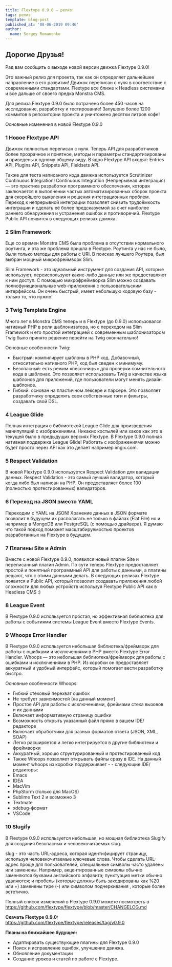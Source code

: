 ```yaml
---
title: Flextype 0.9.0 — релиз!
tags: релиз
template: blog-post
published_at: '08-06-2019 09:46'
author:
  name: Sergey Romanenko
---
```


## Дорогие Друзья!

Рад вам сообщить о выходе новой версии движка Flextype 0.9.0!


Это важный релиз для проекта, так как он определяет дальнейшее направление в его развитии! Движок переписан с нуля в соответствие с современными стандартами. Flextype все ближе к Headless системами и все дальше от своего предка Monstra CMS.


Для релиза Flextype 0.9.0 было потрачено более 450 часов на исследование, разработку и тестирование! Запушено более 1200 коммитов в репозитории проекта и уничтожено десятки литров кофе!


Основные изменения в новой Flextype 0.9.0

### 1 Новое Flextype API
Движок полностью переписан с нуля. Теперь API для разработчиков более прозрачное и понятное, методы и параметры стандартизированы и приведены к одному общему виду. В ядро Flextype API входят: Entries API, Plugins API, Snippets API, Fieldsets API.

Также для теста написаного кода движка используется Scrutinizer Continuous Integration!
Continuous Integration (Непрерывная интеграция) — это практика разработки программного обеспечения, которая заключается в выполнении частых автоматизированных сборок проекта для скорейшего выявления и решения интеграционных проблем. Переход к непрерывной интеграции позволяет снизить трудоёмкость интеграции и сделать её более предсказуемой за счет наиболее раннего обнаружения и устранения ошибок и противоречий.
Flextype Public API появится в следующих релизах движка.

### 2 Slim Framework
Еще со времен Monstra CMS была проблема в отсутствии нормального роутинга, и эта же проблема пришла в Flextype. Роутинга у нас не было, были только методы для работы с URI. В поисках лучшего Роутера, был выбран мощный микрофреймворк Slim.


Slim Framework - это идеальный инструмент для создания API, которые используют, переиспользуют какие-либо данные или же предоставляют к ним доступ. C помощью микрофреймворка Slim можно создавать полнофункциональные web-приложения с пользовательским интерфейсом. Он очень быстрый, имеет небольшую кодовую базу - только то, что нужно!

### 3 Twig Template Engine

Много лет в Monstra CMS теперь и в Flextype (до 0.9.0) использовался нативный PHP в роли шаблонизатора, но с переходом на Slim Framework и его простой интеграцией с современным шаблонизатором Twig было принято решение перейти на Twig окончательно!

Основные особенности Twig:
- Быстрый: компилирует шаблоны в PHP код. Добавочный, относительно нативного PHP, код был сведен к минимуму.
- Безопасный: есть режим «песочницы» для проверки сомнительного кода в шаблонах. Это позволяет использовать Twig в качестве языка шаблонов для приложений, где пользователи могут менять дизайн шаблонов.
- Гибкий: основан на пластичном лексере и парсере. Это позволяет разработчику определять свои собственные тэги и фильтры, создавать свой DSL.

### 4 League Glide
Полная интеграция с библиотекой League Glide для произведения манипуляций с изображениями. Никаких костылей или хаков как это в текущей было в предыдущих версиях Flextype. В Flextype 0.9.0 полная нативная поддержка League Glide! Работать с изображениями можно будет просто через API как это делает например imgix.com.

### 5 Respect Validation
В новой Flextype 0.9.0 используется Respect Validation для валидации данных. Respect Validation - это самый лучший валидатор, который когда либо был написан на PHP. Он предоставляет более 100 (полностью протестированных) валидаторов.

### 6 Переход на JSON вместо YAML
Переходим c YAML на JSON! Хранение данных в JSON формате позволит в будущем их располагать не только в файлах (Flat File) но и например в MongoDB или PostgreSQL (с помощью драйвера). Я думаю что такой подход поможет масштабируемостью проектов разработанных на Flextype в будущем.

### 7 Плагины Site и Admin
Вместе с новой Flextype 0.9.0, появился новый плагин Site и переписанный плагин Admin. По сути теперь Flextype предоставляет простой и понятный программный API для работы с данными, а плагины решают, что с этими данными делать. В следующих релизах Flextype появится и Public API, который позволит создавать приложения любой сложности для любых устройств используя Flextype Public API как в Headless CMS :)

### 8 League Event
В Flextype 0.9.0 используется простая, но эффективная библиотека для работы с событиями системы League Event вместо Flextype Events.

### 9 Whoops Error Handler
В Flextype 0.9.0 используется небольшая библиотека/фреймворк для работы с ошибками и исключениями в PHP вместо Flextype Error Handler.
Whoops — это небольшая библиотека/фреймворк для работы с ошибками и исключениями в PHP. Из коробки он предоставляет аккуратный и удобный интерфейс, который помогает вести разработку быстро.

Основные особенности Whoops:
- Гибкий стековый перехват ошибок
- Не требует зависимостей (на данный момент)
- Простое API для работы с исключениями, фреймами стека вызовов и их данными
- Включает информативную страницу ошибки
- Возможность открыть указанный файл прямо в вашем IDE/редакторе
- Включает обработчики для разных форматов ответа (JSON, XML, SOAP)
- Легко расширяется и легко интегрируется в другие библиотеки и фреймворки
- Аккуратный, хорошо структурированный и протестированный код
- Также Whoops позволяет открывать файлы сразу в IDE. На данный момент whoops из коробки поддерживает - - следующие IDE/редакторы:
- Emacs
- IDEA
- MacVim
- PhpStorm (только для MacOS)
- Sublime Text 2 и возможно 3
- Textmate
- xdebug-формат
- VSCode

### 10 Slugify
В Flextype 0.9.0 используется небольшая, но мощная библиотека Slugify для создания безопасных и человекочитаемых slug.

slug - это часть URL-адреса, которая идентифицирует страницу, используя человекочитаемые ключевые слова.
Чтобы сделать URL-адрес проще для пользователей, специальные символы часто удалены или заменены. Например, акцентированные символы обычно заменяются буквами английского алфавита; пунктуация метки обычно удаляются; и пробелы (которые должны быть закодированы как %20 или +) заменены тире (-) или символом подчеркивания , которые более эстетично.


Полный список изменений в Flextype 0.9.0 можете посмотреть в https://github.com/flextype/flextype/blob/master/CHANGELOG.md


**Скачать Flextype 0.9.0:**
https://github.com/flextype/flextype/releases/tag/v0.9.0


**Планы на ближайшее будущее:**
- Адаптировать существующие плагины для Flextype 0.9.0
- Поиск и исправление ошибок, улучшение движка.
- Обновление документации
- Создание уроков и статей по работе с Flextype.
